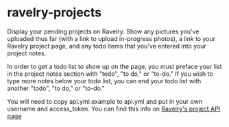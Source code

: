 ravelry-projects
================

Display your pending projects on Ravelry. Show any pictures you've uploaded thus far (with a link to upload in-progress photos), a link to your Ravelry project page, and any todo items that you've entered into your project notes.

In order to get a todo list to show up on the page, you must preface your list in the project notes section with "todo", "to do," or "to-do." If you wish to type more notes below your todo list, you can end your todo list with another "todo", "to do," or "to-do."

You will need to copy api.yml.example to api.yml and put in your own username and access_token. You can find this info on <a href="http://www.ravelry.com/help/api">Ravelry's project API page</a>
